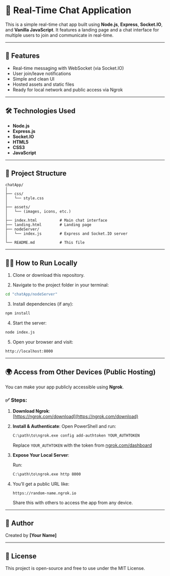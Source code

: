 
# 💬 Real-Time Chat Application

This is a simple real-time chat app built using **Node.js**, **Express**, **Socket.IO**, and **Vanilla JavaScript**. It features a landing page and a chat interface for multiple users to join and communicate in real-time.

---

## 🚀 Features

- Real-time messaging with WebSocket (via Socket.IO)
- User join/leave notifications
- Simple and clean UI
- Hosted assets and static files
- Ready for local network and public access via Ngrok

---

## 🛠 Technologies Used

- **Node.js**
- **Express.js**
- **Socket.IO**
- **HTML5**
- **CSS3**
- **JavaScript**

---

## 📂 Project Structure

```
chatApp/
│
├── css/
│   └── style.css
│
├── assets/
│   └── (images, icons, etc.)
│
├── index.html          # Main chat interface
├── landing.html        # Landing page
├── nodeServer/
│   └── index.js        # Express and Socket.IO server
│
└── README.md           # This file
```

---

## 🧑‍💻 How to Run Locally

1. Clone or download this repository.

2. Navigate to the project folder in your terminal:

```bash
cd "chatApp/nodeServer"
```

3. Install dependencies (if any):

```bash
npm install
```

4. Start the server:

```bash
node index.js
```

5. Open your browser and visit:

```
http://localhost:8000
```

---

## 🌍 Access from Other Devices (Public Hosting)

You can make your app publicly accessible using **Ngrok**.

### ✅ Steps:

1. **Download Ngrok**:  
   [https://ngrok.com/download](https://ngrok.com/download)

2. **Install & Authenticate**:
   Open PowerShell and run:

   ```bash
   C:\path\to\ngrok.exe config add-authtoken YOUR_AUTHTOKEN
   ```

   Replace `YOUR_AUTHTOKEN` with the token from [ngrok.com/dashboard](https://dashboard.ngrok.com/get-started/your-authtoken)

3. **Expose Your Local Server**:

   Run:

   ```bash
   C:\path\to\ngrok.exe http 8000
   ```

4. You’ll get a public URL like:

   ```
   https://random-name.ngrok.io
   ```

   Share this with others to access the app from any device.

---

## 👤 Author

Created by **[Your Name]**

---

## 📃 License

This project is open-source and free to use under the MIT License.
